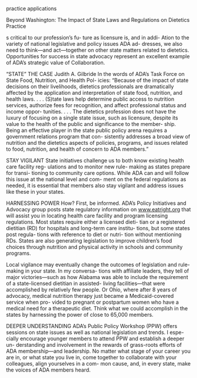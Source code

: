 practice applications

Beyond Washington: The Impact of State Laws and Regulations on Dietetics Practice

s critical to our profession’s fu- ture as licensure is, and in addi- Ation to the variety of national legislative and policy issues ADA ad- dresses, we also need to think—and act—together on other state matters related to dietetics. Opportunities for success in state advocacy represent an excellent example of ADA’s strategic value of Collaboration.

“STATE” THE CASE
Judith A. Gilbride
In the words of ADA’s Task Force on State Food, Nutrition, and Health Pol- icies: “Because of the impact of state decisions on their livelihoods, dietetics professionals are dramatically affected by the application and interpretation of state food, nutrition, and health laws. . . . (S)tate laws help determine public access to nutrition services, authorize fees for recognition, and affect professional status and income oppor- tunities. . . . The dietetics profession does not have the luxury of focusing on a single state issue, such as licensure, despite its value to the health of the public and significance to the member- ship. Being an effective player in the state public policy arena requires a government relations program that con- sistently addresses a broad view of nutrition and the dietetics aspects of policies, programs, and issues related to food, nutrition, and health of concern to ADA members.”

STAY VIGILANT
State initiatives challenge us to both know existing health care facility reg- ulations and to monitor new rule- making as states prepare for transi- tioning to community care options. While ADA can and will follow this issue at the national level and com- ment on the federal regulations as needed, it is essential that members also stay vigilant and address issues like these in your states.

HARNESSING POWER
How? First, be informed. ADA’s Policy Initiatives and Advocacy group posts state regulatory information on www.eatright.org that will assist you in locating health care facility and program licensing regulations. Most states require either a licensed dieti- tian or a registered dietitian (RD) for hospitals and long-term care institu- tions, but some states post regula- tions with reference to diet or nutri- tion without mentioning RDs. States are also generating legislation to improve children’s food choices through nutrition and physical activity in schools and community programs.

Local vigilance may eventually change the outcomes of legislation and rule- making in your state. In my conversa- tions with affiliate leaders, they tell of major victories—such as how Alabama was able to include the requirement of a state-licensed dietitian in assisted- living facilities—that were accomplished by relatively few people. Or Ohio, where after 8 years of advocacy, medical nutrition therapy just became a Medicaid-covered service when pro- vided to pregnant or postpartum women who have a medical need for a therapeutic diet. Think what we could accomplish in the states by harnessing the power of close to 65,000 members.

DEEPER UNDERSTANDING
ADA’s Public Policy Workshop (PPW) offers sessions on state issues as well as national legislation and trends. I espe- cially encourage younger members to attend PPW and establish a deeper un- derstanding and involvement in the rewards of grass-roots efforts of ADA membership—and leadership. No matter what stage of your career you are in, or what state you live in, come together to collaborate with your colleagues, align yourselves in a com- mon cause, and, in every state, make the voices of ADA members heard. 